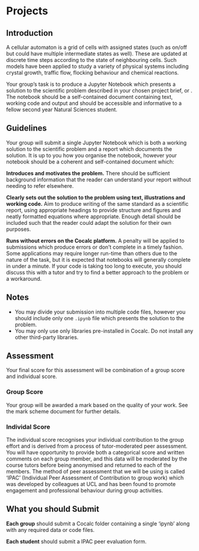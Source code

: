 # Projects

## Introduction

A cellular automaton is a grid of cells with assigned states (such as on/off but could have multiple intermediate states as well). These are updated at discrete time steps according to the state of neighbouring cells. Such models have been applied to study a variety of physical systems including crystal growth, traffic flow, flocking behaviour and chemical reactions.  

<!-- Your group’s task is to produce a Jupyter Notebook which presents a solution to the scientific problem described in your chosen project brief, {ref}`viral_epidemics` or {ref}`neurosphere_growth`. The notebook should be a self-contained document containing text, working code and output and should be accessible and informative to a fellow second year Natural Sciences student. -->

Your group’s task is to produce a Jupyter Notebook which presents a solution to the scientific problem described in your chosen project brief, [](epidemic.md) or [](neurosphere.md). The notebook should be a self-contained document containing text, working code and output and should be accessible and informative to a fellow second year Natural Sciences student.

## Guidelines

Your group will submit a single Jupyter Notebook which is both a working solution to the scientific problem and a report which documents the solution. It is up to you how you organise the notebook, however your notebook should be a coherent and self-contained document which:

**Introduces and motivates the problem.** There should be sufficient background information that the reader can understand your report without needing to refer elsewhere.

**Clearly sets out the solution to the problem using text, illustrations and working code.** Aim to produce writing of the same standard as a scientific report, using appropriate headings to provide structure and figures and neatly formatted equations where appropriate. Enough detail should be included such that the reader could adapt the solution for their own purposes. 

**Runs without errors on the Cocalc platform.** A penalty will be applied to submissions which produce errors or don’t complete in a timely fashion. Some applications may require longer run-time than others due to the nature of the task, but it is expected that notebooks will generally complete in under a minute. If your code is taking too long to execute, you should discuss this with a tutor and try to find a better approach to the problem or a workaround.

## Notes

 - You may divide your submission into multiple code files, however you should include only one `.ipynb` file which presents the solution to the problem.
 - You may only use only libraries pre-installed in Cocalc. Do not install any other third-party libraries.

## Assessment

Your final score for this assessment will be combination of a group score and individual score.

###	Group Score

Your group will be awarded a mark based on the quality of your work. See the mark scheme document for further details.

###	Individal Score

The individual score recognises your individual contribution to the group effort and is derived from a process of tutor-moderated peer assessment. You will have opportunity to provide both a categorical score and written comments on each group member, and this data will be moderated by the course tutors before being anonymised and returned to each of the members. The method of peer assessment that we will be using is called ‘IPAC’ (Individual Peer Assessment of Contribution to group work) which was developed by colleagues at UCL and has been found to promote engagement and professional behaviour during group activities.

## What you should Submit

**Each group** should submit a Cocalc folder containing a single ‘ipynb’ along with any required data or code files.

**Each student** should submit a IPAC peer evaluation form.

